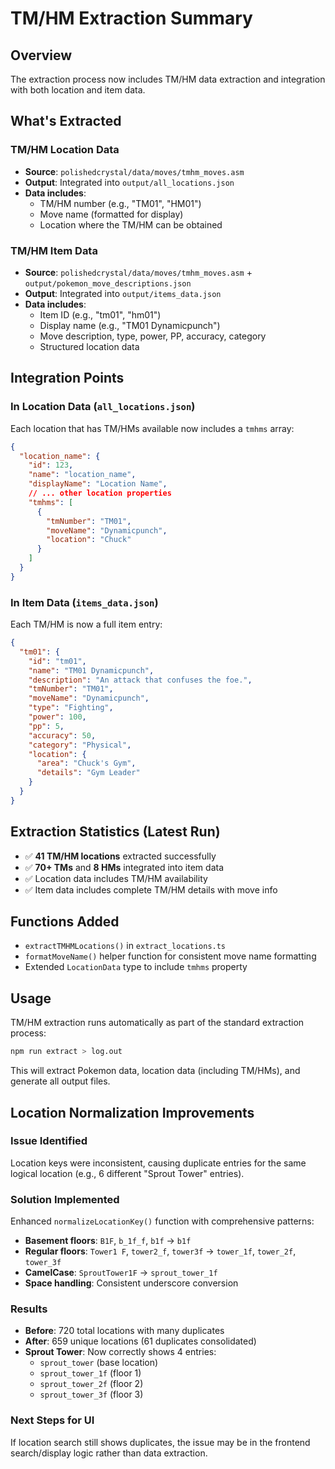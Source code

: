 # TM/HM Extraction Summary

## Overview
The extraction process now includes TM/HM data extraction and integration with both location and item data.

## What's Extracted

### TM/HM Location Data
- **Source**: `polishedcrystal/data/moves/tmhm_moves.asm`
- **Output**: Integrated into `output/all_locations.json`
- **Data includes**:
  - TM/HM number (e.g., "TM01", "HM01")
  - Move name (formatted for display)
  - Location where the TM/HM can be obtained

### TM/HM Item Data
- **Source**: `polishedcrystal/data/moves/tmhm_moves.asm` + `output/pokemon_move_descriptions.json`
- **Output**: Integrated into `output/items_data.json`
- **Data includes**:
  - Item ID (e.g., "tm01", "hm01")
  - Display name (e.g., "TM01 Dynamicpunch")
  - Move description, type, power, PP, accuracy, category
  - Structured location data

## Integration Points

### In Location Data (`all_locations.json`)
Each location that has TM/HMs available now includes a `tmhms` array:
```json
{
  "location_name": {
    "id": 123,
    "name": "location_name",
    "displayName": "Location Name",
    // ... other location properties
    "tmhms": [
      {
        "tmNumber": "TM01",
        "moveName": "Dynamicpunch",
        "location": "Chuck"
      }
    ]
  }
}
```

### In Item Data (`items_data.json`)
Each TM/HM is now a full item entry:
```json
{
  "tm01": {
    "id": "tm01",
    "name": "TM01 Dynamicpunch",
    "description": "An attack that confuses the foe.",
    "tmNumber": "TM01",
    "moveName": "Dynamicpunch",
    "type": "Fighting",
    "power": 100,
    "pp": 5,
    "accuracy": 50,
    "category": "Physical",
    "location": {
      "area": "Chuck's Gym",
      "details": "Gym Leader"
    }
  }
}
```

## Extraction Statistics (Latest Run)
- ✅ **41 TM/HM locations** extracted successfully
- ✅ **70+ TMs** and **8 HMs** integrated into item data
- ✅ Location data includes TM/HM availability
- ✅ Item data includes complete TM/HM details with move info

## Functions Added
- `extractTMHMLocations()` in `extract_locations.ts`
- `formatMoveName()` helper function for consistent move name formatting
- Extended `LocationData` type to include `tmhms` property

## Usage
TM/HM extraction runs automatically as part of the standard extraction process:
```bash
npm run extract > log.out
```

This will extract Pokemon data, location data (including TM/HMs), and generate all output files.

## Location Normalization Improvements

### Issue Identified
Location keys were inconsistent, causing duplicate entries for the same logical location (e.g., 6 different "Sprout Tower" entries).

### Solution Implemented
Enhanced `normalizeLocationKey()` function with comprehensive patterns:

- **Basement floors**: `B1F`, `b_1f_f`, `b1f` → `b1f`
- **Regular floors**: `Tower1 F`, `tower2_f`, `tower3f` → `tower_1f`, `tower_2f`, `tower_3f`
- **CamelCase**: `SproutTower1F` → `sprout_tower_1f`
- **Space handling**: Consistent underscore conversion

### Results
- **Before**: 720 total locations with many duplicates
- **After**: 659 unique locations (61 duplicates consolidated)
- **Sprout Tower**: Now correctly shows 4 entries:
  - `sprout_tower` (base location)
  - `sprout_tower_1f` (floor 1)
  - `sprout_tower_2f` (floor 2) 
  - `sprout_tower_3f` (floor 3)

### Next Steps for UI
If location search still shows duplicates, the issue may be in the frontend search/display logic rather than data extraction.
